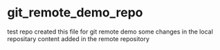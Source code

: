 # git_remote_demo_repo
test repo
created this file for git remote demo
some changes in the local repositary
content added in the remote repository
